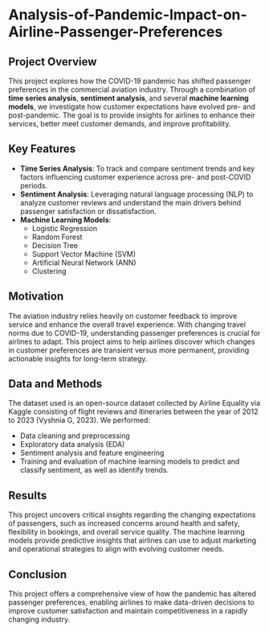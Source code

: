 # Analysis-of-Pandemic-Impact-on-Airline-Passenger-Preferences
## Project Overview
This project explores how the COVID-19 pandemic has shifted passenger preferences in the commercial aviation industry. Through a combination of **time series analysis**, **sentiment analysis**, and several **machine learning models**, we investigate how customer expectations have evolved pre- and post-pandemic. The goal is to provide insights for airlines to enhance their services, better meet customer demands, and improve profitability.

## Key Features

- **Time Series Analysis**: To track and compare sentiment trends and key factors influencing customer experience across pre- and post-COVID periods.
- **Sentiment Analysis**: Leveraging natural language processing (NLP) to analyze customer reviews and understand the main drivers behind passenger satisfaction or dissatisfaction.
- **Machine Learning Models**:
  - Logistic Regression
  - Random Forest
  - Decision Tree
  - Support Vector Machine (SVM)
  - Artificial Neural Network (ANN)
  - Clustering

## Motivation
The aviation industry relies heavily on customer feedback to improve service and enhance the overall travel experience. With changing travel norms due to COVID-19, understanding passenger preferences is crucial for airlines to adapt. This project aims to help airlines discover which changes in customer preferences are transient versus more permanent, providing actionable insights for long-term strategy.

## Data and Methods
The dataset used is an open-source dataset collected by Airline Equality via Kaggle consisting of flight reviews and itineraries between the year of 2012 to 2023 (Vyshnia G, 2023). We performed:
- Data cleaning and preprocessing
- Exploratory data analysis (EDA)
- Sentiment analysis and feature engineering
- Training and evaluation of machine learning models to predict and classify sentiment, as well as identify trends.

## Results
This project uncovers critical insights regarding the changing expectations of passengers, such as increased concerns around health and safety, flexibility in bookings, and overall service quality. The machine learning models provide predictive insights that airlines can use to adjust marketing and operational strategies to align with evolving customer needs.

## Conclusion
This project offers a comprehensive view of how the pandemic has altered passenger preferences, enabling airlines to make data-driven decisions to improve customer satisfaction and maintain competitiveness in a rapidly changing industry.
